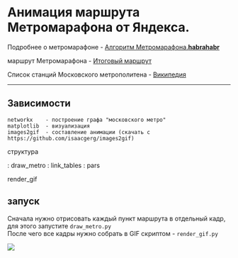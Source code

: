 Анимация маршрута Метромарафона от Яндекса.
===================

Подробнее о метромарафоне -   [Алгоритм Метромарафона.**habrahabr**](https://habrahabr.ru/company/yandex/blog/301030/)

маршрут Метромарафона - [Итоговый маршрут](https://docs.google.com/spreadsheets/d/1f1clOqt174ja8csqk6q3CjaXqk8H6Q_MxaP62ojWnls/pubhtml)

Список станций Московского метрополитена - [Википедия](https://ru.wikipedia.org/wiki/Список_станций_Московского_метрополитена)

----------

Зависимости
-------------

```
networkx    - построение графа "московского метро"
matplotlib  - визуализация
images2gif  - составление анимации (скачать с https://github.com/isaacgerg/images2gif)
```

структура

: draw_metro
: link_tables
: pars

render_gif

запуск
-------

Сначала нужно отрисовать каждый пункт маршрута в отдельный кадр, для этого запустите `draw_metro.py`  
После чего все кадры нужно собрать в GIF скриптом - `render_gif.py`

![](images.gif)
